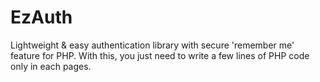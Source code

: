 
# EzAuth

Lightweight & easy authentication library with secure 'remember me' feature for PHP. With this, you just need to write a few lines of PHP code only in each pages.